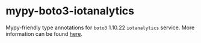# mypy-boto3-iotanalytics

Mypy-friendly type annotations for `boto3` 1.10.22 `iotanalytics` service.
More information can be found [here](https://github.com/vemel/mypy_boto3).